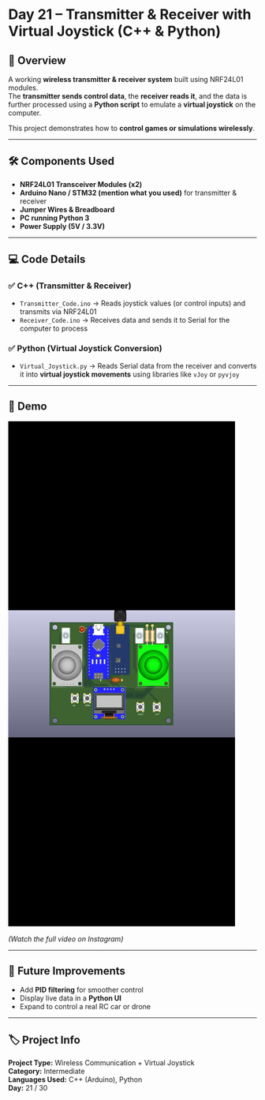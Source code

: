 # Day 21 – Transmitter & Receiver with Virtual Joystick (C++ & Python)

## 📌 Overview
A working **wireless transmitter & receiver system** built using NRF24L01 modules.  
The **transmitter sends control data**, the **receiver reads it**, and the data is further processed using a **Python script** to emulate a **virtual joystick** on the computer.

This project demonstrates how to **control games or simulations wirelessly**.

---

## 🛠 Components Used
- **NRF24L01 Transceiver Modules (x2)**  
- **Arduino Nano / STM32 (mention what you used)** for transmitter & receiver  
- **Jumper Wires & Breadboard**  
- **PC running Python 3**  
- **Power Supply (5V / 3.3V)**

---

## 💻 Code Details

### ✅ **C++ (Transmitter & Receiver)**
- `Transmitter_Code.ino` → Reads joystick values (or control inputs) and transmits via NRF24L01  
- `Receiver_Code.ino` → Receives data and sends it to Serial for the computer to process

### ✅ **Python (Virtual Joystick Conversion)**
- `Virtual_Joystick.py` → Reads Serial data from the receiver and converts it into **virtual joystick movements** using libraries like `vJoy` or `pyvjoy`


---

## 🎥 Demo
![Demo](./Full_Setup.jpg)

*(Watch the full video on Instagram)*

---

## 🚀 Future Improvements
- Add **PID filtering** for smoother control  
- Display live data in a **Python UI**  
- Expand to control a real RC car or drone

---

## 🏷 Project Info
**Project Type:** Wireless Communication + Virtual Joystick  
**Category:** Intermediate  
**Languages Used:** C++ (Arduino), Python  
**Day:** 21 / 30
